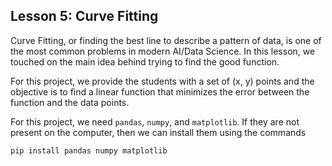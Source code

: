 ## Lesson 5: Curve Fitting
Curve Fitting, or finding the best line to describe a
pattern of data, is one of the most common problems 
in modern AI/Data Science. In this lesson, we touched
on the main idea behind trying to find the good function. 

For this project, we provide the students with a set of
(x, y) points and the objective is to find a linear 
function that minimizes the error between the function 
and the data points.

For this project, we need `pandas`, `numpy`, and `matplotlib`.
If they are not present on the computer, then we can install 
them using the commands 

```
pip install pandas numpy matplotlib
```
